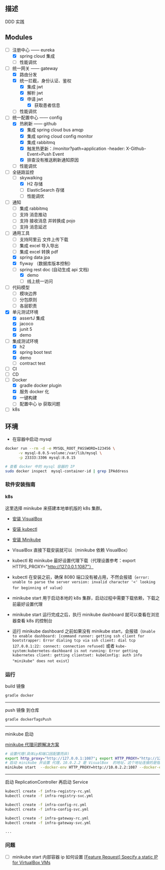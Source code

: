 ## 描述
DDD 实践

## Modules
- [ ] 注册中心 —— eureka
    - [x] spring cloud 集成
    - [ ] 性能调优
- [ ] 统一网关 —— gateway
    - [x] 路由分发
    - [x] 统一拦截，身份认证、鉴权
        - [x] 集成 jwt
        - [x] 解析 jwt
        - [x] 申请 jwt
            - [x] 获取患者信息
    - [ ] 性能调优
- [ ] 统一配置中心 —— config
    - [x] 热刷新 —— github
        - [x] 集成 spring cloud bus amqp
        - [x] 集成 spring cloud config monitor
        - [x] 集成 rabbitmq
        - [x] 触发热更新：/monitor?path=application -header: X-Github-Event=Push Event
        - [x] 排查没有推送刷新通知原因 
    - [ ] 性能调优
- [ ] 全链路监控
    - [ ] skywalking
        - [x] H2 存储
        - [ ] ElasticSearch 存储    
        - [ ] 性能调优
- [ ] 通知
    - [ ] 集成 rabbitmq
    - [ ] 支持 消息推动
    - [ ] 支持 接收消息 并转换成 pojo
    - [ ] 支持 消息延迟
- [ ] 通用工具
    - [ ] 支持阿里云 文件上传下载
    - [ ] 集成 excel 导入导出
    - [ ] 集成 excel 转换 pdf
    - [x] spring data jpa
    - [x] flyway （数据库版本控制）
    - [ ] spring rest doc (自动生成 api 文档)
        - [x] demo
        - [ ] 线上统一访问
- [ ] 代码模型
    - [ ] 模块边界
    - [ ] 分包原则
    - [ ] 各层职责
- [x] 单元测试环境
    - [x] assertJ 集成
    - [x] jacoco
    - [x] junit 5
    - [x] demo
- [ ] 集成测试环境
    - [x] h2
    - [x] spring boot test
    - [x] demo
    - [ ] contract test
- [ ] CI 
- [ ] CD
- [ ] Docker
    - [x] gradle docker plugin
    - [x] 服务 docker 化
    - [x] 一键构建
    - [ ] 配置中心 ip 获取问题
- [ ] k8s

## 环境
- 在容器中启动 mysql
```bash
docker run --rm -d -e MYSQL_ROOT_PASSWORD=123456 \
      -v mysql-8.0.5-volume:/var/lib/mysql \
      -p 23333:3306 mysql:8.0.15
```
```bash
# 查看 docker 中的 mysql 容器的 IP
sudo docker inspect  mysql-container-id | grep IPAddress
```

### 软件安装指南

#### k8s
这里选择 minikube 来搭建本地单机版的 k8s 集群。

- [安装 VisualBox](https://www.virtualbox.org/wiki/Downloads)
- [安装 kubectl](https://kubernetes.io/docs/tasks/tools/install-kubectl/)
- [安装 Minikube](https://kubernetes.io/docs/tasks/tools/install-minikube/)

- VisualBox 直接下载安装就可以（minikube 依赖 VisualBox）
- kubectl 和 minikube 最好设置代理下载（代理设置参考：export HTTPS_PROXY="http://127.0.0.1:1087"）
- kubectl 在安装之前，确保 8080 端口没有被占用，不然会报错（`error: unable to parse the server version: invalid character '<' looking for beginning of value`）
- minikube start 用于启动本地的 k8s 集群，启动过程中需要下载依赖，下载之前最好设置代理
- minikube start 运行完成之后，执行 minikube dashboard 就可以查看在浏览器查看 k8s 的控制台
- 运行 minikube dashboard 之前如果没有 minikube start，会报错（`Unable to enable dashboard: [command runner: getting ssh client for bootstrapper: Error dialing tcp via ssh client: dial tcp 127.0.0.1:22: connect: connection refused]` 或者 `kube-system:kubernetes-dashboard is not running: Error getting kubernetes client: getting clientset: kubeConfig: auth info "minikube" does not exist`）

### 运行
build 镜像
```bash
gradle docker
``` 
---
push 镜像 到仓库
```bash
gradle dockerTagsPush
``` 
---
minikube 启动

[minikube 代理问题解决方案](https://github.com/kubernetes/minikube/issues/3517)
```bash
# 设置代理(具体ip和端口因配置而异)
export http_proxy="http://127.0.0.1:1087"; export HTTP_PROXY="http://127.0.0.1:1087"; export https_proxy="http://127.0.0.1:1087"; export HTTPS_PROXY="http://127.0.0.1:1087"
# 启动 minikube 并设置 代理，10.0.2.2 是 VisualBox  的地址，这个地址连接的是宿主机的 ip 127.0.0.1
minikube start  --docker-env HTTP_PROXY=http://10.0.2.2:1087 --docker-env HTTPS_PROXY=http://10.0.2.2:1087 --docker-env NO_PROXY=localhost,127.0.0.1,10.96.0.0/12,192.168.99.0/24,192.168.39.0/24
```
---
启动 ReplicationController 再启动 Service
```bash
kubectl create -f infra-registry-rc.yml
kubectl create -f infra-registry-svc.yml

kubectl create -f infra-config-rc.yml
kubectl create -f infra-config-svc.yml

kubectl create -f infra-gateway-rc.yml
kubectl create -f infra-gateway-svc.yml

...
``` 

### 问题
- [ ] minikube start 内部容器 ip 如何设置 [[Feature Request] Specify a static IP for VirtualBox VMs](https://github.com/docker/machine/issues/1709)
